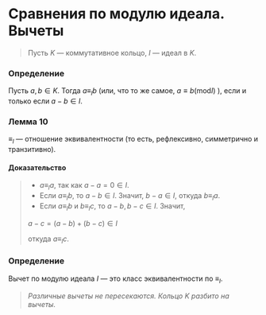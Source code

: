 # Сравнения по модулю идеала. Вычеты

> Пусть $K$ — коммутативное кольцо, $I$ — идеал в $K$.

### **Определение**

Пусть $a, b \in K$. Тогда $a \equiv_I b$ (или, что то же самое, $a \equiv b (\mathrm{mod} I)$ ), если и только если $a - b \in I$.

### **Лемма 10**

$\equiv_I$ — отношение эквивалентности (то есть, рефлексивно, симметрично и транзитивно).

#### **Доказательство**

> + $a \equiv_I a$, так как $a - a = 0 \in I$.
> + Если $a \equiv_I b$, то $a - b \in I$. Значит, $b - a \in I$, откуда $b \equiv_I a$.
> + Если $a \equiv_I b$ и $b \equiv_I c$, то $a - b, b - c \in I$. Значит,
>
> $a - c = (a - b) + (b - c) \in I$
>
> откуда $a \equiv_I c$.

### **Определение**

Вычет по модулю идеала $I$ — это класс эквивалентности по $\equiv_I$.

> _Различные вычеты не пересекаются. Кольцо $K$ разбито на вычеты._
